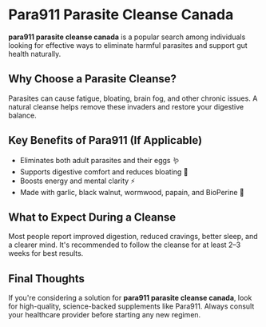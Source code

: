 # Para911 Parasite Cleanse Canada
**para911 parasite cleanse canada** is a popular search among individuals looking for effective ways to eliminate harmful parasites and support gut health naturally.

## Why Choose a Parasite Cleanse?
Parasites can cause fatigue, bloating, brain fog, and other chronic issues. A natural cleanse helps remove these invaders and restore your digestive balance.

## Key Benefits of Para911 (If Applicable)
- Eliminates both adult parasites and their eggs 🪱
- Supports digestive comfort and reduces bloating 💨
- Boosts energy and mental clarity ⚡
- Made with garlic, black walnut, wormwood, papain, and BioPerine 🌿

## What to Expect During a Cleanse
Most people report improved digestion, reduced cravings, better sleep, and a clearer mind. It's recommended to follow the cleanse for at least 2–3 weeks for best results.

## Final Thoughts
If you're considering a solution for **para911 parasite cleanse canada**, look for high-quality, science-backed supplements like Para911. Always consult your healthcare provider before starting any new regimen.
